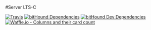 #Server LTS-C

[![Travis](https://img.shields.io/travis/rust-lang/rust.svg)](https://travis-ci.org/LTS-C/server.svg?branch=master)
[![bitHound Dependencies](https://www.bithound.io/github/LTS-C/server/badges/dependencies.svg)](https://www.bithound.io/github/LTS-C/server/master/dependencies/npm)
[![bitHound Dev Dependencies](https://www.bithound.io/github/LTS-C/server/badges/devDependencies.svg)](https://www.bithound.io/github/LTS-C/server/master/dependencies/npm)
[![Waffle.io - Columns and their card count](https://badge.waffle.io/LTS-C/server.svg?columns=all)](https://waffle.io/LTS-C/server)

